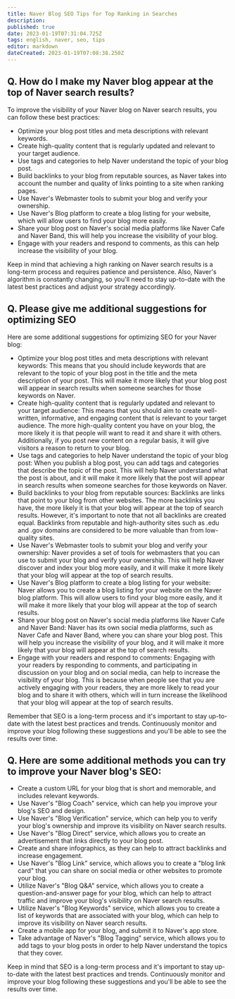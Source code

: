 ```yaml
---
title: Naver Blog SEO Tips for Top Ranking in Searches
description: 
published: true
date: 2023-01-19T07:31:04.725Z
tags: english, naver, seo, tips
editor: markdown
dateCreated: 2023-01-19T07:08:38.250Z
---
```



## Q. How do I make my Naver blog appear at the top of Naver search results?

To improve the visibility of your Naver blog on Naver search results, you can follow these best practices:

- Optimize your blog post titles and meta descriptions with relevant keywords.
- Create high-quality content that is regularly updated and relevant to your target audience.
- Use tags and categories to help Naver understand the topic of your blog post.
- Build backlinks to your blog from reputable sources, as Naver takes into account the number and quality of links pointing to a site when ranking pages.
- Use Naver's Webmaster tools to submit your blog and verify your ownership.
- Use Naver's Blog platform to create a blog listing for your website, which will allow users to find your blog more easily.
- Share your blog post on Naver's social media platforms like Naver Cafe and Naver Band, this will help you increase the visibility of your blog.
- Engage with your readers and respond to comments, as this can help increase the visibility of your blog.

Keep in mind that achieving a high ranking on Naver search results is a long-term process and requires patience and persistence. Also, Naver's algorithm is constantly changing, so you'll need to stay up-to-date with the latest best practices and adjust your strategy accordingly.


## Q. Please give me additional suggestions for optimizing SEO

Here are some additional suggestions for optimizing SEO for your Naver blog:

- Optimize your blog post titles and meta descriptions with relevant keywords: This means that you should include keywords that are relevant to the topic of your blog post in the title and the meta description of your post. This will make it more likely that your blog post will appear in search results when someone searches for those keywords on Naver.
- Create high-quality content that is regularly updated and relevant to your target audience: This means that you should aim to create well-written, informative, and engaging content that is relevant to your target audience. The more high-quality content you have on your blog, the more likely it is that people will want to read it and share it with others. Additionally, if you post new content on a regular basis, it will give visitors a reason to return to your blog.
- Use tags and categories to help Naver understand the topic of your blog post: When you publish a blog post, you can add tags and categories that describe the topic of the post. This will help Naver understand what the post is about, and it will make it more likely that the post will appear in search results when someone searches for those keywords on Naver.
- Build backlinks to your blog from reputable sources: Backlinks are links that point to your blog from other websites. The more backlinks you have, the more likely it is that your blog will appear at the top of search results. However, it's important to note that not all backlinks are created equal. Backlinks from reputable and high-authority sites such as .edu and .gov domains are considered to be more valuable than from low-quality sites.
- Use Naver's Webmaster tools to submit your blog and verify your ownership: Naver provides a set of tools for webmasters that you can use to submit your blog and verify your ownership. This will help Naver discover and index your blog more easily, and it will make it more likely that your blog will appear at the top of search results.
- Use Naver's Blog platform to create a blog listing for your website: Naver allows you to create a blog listing for your website on the Naver blog platform. This will allow users to find your blog more easily, and it will make it more likely that your blog will appear at the top of search results.
- Share your blog post on Naver's social media platforms like Naver Cafe and Naver Band: Naver has its own social media platforms, such as Naver Cafe and Naver Band, where you can share your blog post. This will help you increase the visibility of your blog, and it will make it more likely that your blog will appear at the top of search results.
- Engage with your readers and respond to comments: Engaging with your readers by responding to comments, and participating in discussion on your blog and on social media, can help to increase the visibility of your blog. This is because when people see that you are actively engaging with your readers, they are more likely to read your blog and to share it with others, which will in turn increase the likelihood that your blog will appear at the top of search results.

Remember that SEO is a long-term process and it's important to stay up-to-date with the latest best practices and trends. Continuously monitor and improve your blog following these suggestions and you'll be able to see the results over time.


## Q. Here are some additional methods you can try to improve your Naver blog's SEO:

- Create a custom URL for your blog that is short and memorable, and includes relevant keywords.
- Use Naver's "Blog Coach" service, which can help you improve your blog's SEO and design.
- Use Naver's "Blog Verification" service, which can help you to verify your blog's ownership and improve its visibility on Naver search results.
- Use Naver's "Blog Direct" service, which allows you to create an advertisement that links directly to your blog post.
- Create and share infographics, as they can help to attract backlinks and increase engagement.
- Use Naver's "Blog Link" service, which allows you to create a "blog link card" that you can share on social media or other websites to promote your blog.
- Utilize Naver's "Blog Q&A" service, which allows you to create a question-and-answer page for your blog, which can help to attract traffic and improve your blog's visibility on Naver search results.
- Utilize Naver's "Blog Keywords" service, which allows you to create a list of keywords that are associated with your blog, which can help to improve its visibility on Naver search results.
- Create a mobile app for your blog, and submit it to Naver's app store.
- Take advantage of Naver's "Blog Tagging" service, which allows you to add tags to your blog posts in order to help Naver understand the topics that they cover.

Keep in mind that SEO is a long-term process and it's important to stay up-to-date with the latest best practices and trends. Continuously monitor and improve your blog following these suggestions and you'll be able to see the results over time.
